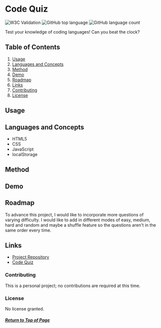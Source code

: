 # Code Quiz

![W3C Validation](https://img.shields.io/w3c-validation/html?targetUrl=https%3A%2F%2Fncmarsh.github.io%2F4_code_quiz%2F)
![GitHub top language](https://img.shields.io/github/languages/top/ncmarsh/4_code_quiz)
![GitHub language count](https://img.shields.io/github/languages/count/ncmarsh/4_code_quiz)

Test your knowledge of coding languages! Can you beat the clock?

## Table of Contents

1. [Usage](#Usage)
1. [Languages and Concepts](#Languages-and-Concepts)
1. [Method](#Method)
1. [Demo](#Demo)
1. [Roadmap](#Roadmap)
1. [Links](#Links)
1. [Contributing](#Contributing)
1. [License](#License)

## Usage



## Languages and Concepts

- HTML5
- CSS
- JavaScript
- localStorage

## Method



## Demo




## Roadmap

To advance this project, I would like to incorporate more questions of varying difficulty. I would like to add in different modes of easy, medium, hard and random and maybe a shuffle feature so the questions aren't in the same order every time.

## Links

- [Project Repository](https://github.com/ncmarsh/4_code_quiz) 
- [Code Quiz](https://ncmarsh.github.io/4_code_quiz/)

### Contributing

This is a personal project; no contributions are required at this time.

### License

No license granted.

##### [Return to Top of Page](#Code-Quiz)